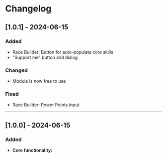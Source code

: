# Changelog

## [1.0.1] - 2024-06-15
### Added
- Race Builder: Button for auto-populate core skills
- "Support me" button and dialog
### Changed
- Module is now free to use
### Fixed
- Race Builder: Power Points input

---

## [1.0.0] - 2024-06-15
### Added
- **Core functionality:**